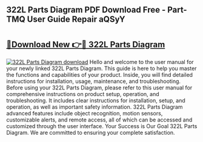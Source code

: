 ## 322L Parts Diagram PDF Download Free - Part-TMQ User Guide Repair aQSyY

# <h2><a href="http://dflevk.blite.top/?on=322L+Parts+Diagram">🔗Download New 👉🔴 322L Parts Diagram</a></h2>

[![322L Parts Diagram download](https://i.imgur.com/lujVjoI.png)](http://dflevk.blite.top/?on=322L+Parts+Diagram)
Hello and welcome to the user manual for your newly linked 322L Parts Diagram. This guide is here to help you master the functions and capabilities of your product. Inside, you will find detailed instructions for installation, usage, maintenance, and troubleshooting. Before using your 322L Parts Diagram, please refer to this user manual for comprehensive instructions on product setup, operation, and troubleshooting. It includes clear instructions for installation, setup, and operation, as well as important safety information. 322L Parts Diagram advanced features include object recognition, motion sensors, customizable alerts, and remote access, all of which can be accessed and customized through the user interface. Your Success is Our Goal 322L Parts Diagram. We are committed to ensuring your complete satisfaction.
